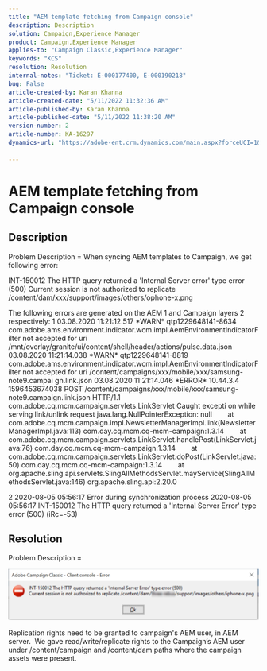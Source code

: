 ```yaml
---
title: "AEM template fetching from Campaign console"
description: Description
solution: Campaign,Experience Manager
product: Campaign,Experience Manager
applies-to: "Campaign Classic,Experience Manager"
keywords: "KCS"
resolution: Resolution
internal-notes: "Ticket: E-000177400, E-000190218"
bug: False
article-created-by: Karan Khanna
article-created-date: "5/11/2022 11:32:36 AM"
article-published-by: Karan Khanna
article-published-date: "5/11/2022 11:38:20 AM"
version-number: 2
article-number: KA-16297
dynamics-url: "https://adobe-ent.crm.dynamics.com/main.aspx?forceUCI=1&pagetype=entityrecord&etn=knowledgearticle&id=4a2fcd0a-1ed1-ec11-a7b5-00224809c556"

---
```

# AEM template fetching from Campaign console

## Description


Problem Description = When syncing AEM templates to Campaign, we get following error:

 INT-150012 The HTTP query returned a 'Internal Server error' type error (500)
 Current session is not authorized to replicate /content/dam/xxx/support/images/others/ophone-x.png

 The following errors are generated on the AEM 1 and Campaign layers 2 respectively:
 1
 03.08.2020 11:21:12.517 \*WARN\* qtp1229648141-8634 com.adobe.ams.environment.indicator.wcm.impl.AemEnvironmentIndicatorFilter not accepted for uri /mnt/overlay/granite/ui/content/shell/header/actions/pulse.data.json
 03.08.2020 11:21:14.038 \*WARN\* qtp1229648141-8819 com.adobe.ams.environment.indicator.wcm.impl.AemEnvironmentIndicatorFilter not accepted for uri /content/campaigns/xxx/mobile/xxx/samsung-note9.campai
 gn.link.json
 03.08.2020 11:21:14.046 \*ERROR\* 10.44.3.4 1596453674038 POST /content/campaigns/xxx/mobile/xxx/samsung-note9.campaign.link.json HTTP/1.1 com.adobe.cq.mcm.campaign.servlets.LinkServlet Caught excepti
 on while serving link/unlink request
 java.lang.NullPointerException: null
        at com.adobe.cq.mcm.campaign.impl.NewsletterManagerImpl.link(NewsletterManagerImpl.java:113) com.day.cq.mcm.cq-mcm-campaign:1.3.14
        at com.adobe.cq.mcm.campaign.servlets.LinkServlet.handlePost(LinkServlet.java:76) com.day.cq.mcm.cq-mcm-campaign:1.3.14
        at com.adobe.cq.mcm.campaign.servlets.LinkServlet.doPost(LinkServlet.java:50) com.day.cq.mcm.cq-mcm-campaign:1.3.14
        at org.apache.sling.api.servlets.SlingAllMethodsServlet.mayService(SlingAllMethodsServlet.java:146) org.apache.sling.api:2.20.0

 2
 2020-08-05 05:56:17 Error during synchronization process
 2020-08-05 05:56:17 INT-150012 The HTTP query returned a 'Internal Server Error' type error (500) (iRc=-53)


## Resolution


Problem Description =



![](assets/3da0dec6-1ed1-ec11-a7b5-00224809c556.png)



Replication rights need to be granted to campaign's AEM user, in AEM server.  We gave read/write/replicate rights to the Campaign’s AEM user under /content/campaign and /content/dam paths where the campaign assets were present.
